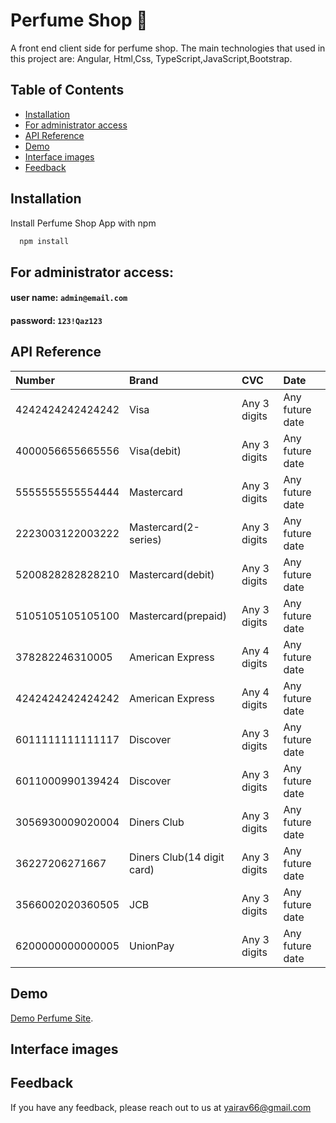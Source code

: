 # Perfume Shop  💎

A front end client side for perfume shop. The main technologies that used in this project are: Angular, Html,Css, TypeScript,JavaScript,Bootstrap.

## Table of Contents
- [Installation](#installation)
- [For administrator access](#for-administrator-access)
- [API Reference](#api-reference)
- [Demo](#demo)
- [Interface images](#interface-images)
- [Feedback](#feedback)

## Installation

Install Perfume Shop App with npm

```bash
  npm install
```

## For administrator access:

#### user name: `admin@email.com`

#### password: `123!Qaz123`

## API Reference

| Number           | Brand                      | CVC          | Date            |
| :--------------- | :------------------------- | :----------- | :-------------- |
| 4242424242424242 | Visa                       | Any 3 digits | Any future date |
| 4000056655665556 | Visa(debit)                | Any 3 digits | Any future date |
| 5555555555554444 | Mastercard                 | Any 3 digits | Any future date |
| 2223003122003222 | Mastercard(2-series)       | Any 3 digits | Any future date |
| 5200828282828210 | Mastercard(debit)          | Any 3 digits | Any future date |
| 5105105105105100 | Mastercard(prepaid)        | Any 3 digits | Any future date |
| 378282246310005  | American Express           | Any 4 digits | Any future date |
| 4242424242424242 | American Express           | Any 4 digits | Any future date |
| 6011111111111117 | Discover                   | Any 3 digits | Any future date |
| 6011000990139424 | Discover                   | Any 3 digits | Any future date |
| 3056930009020004 | Diners Club                | Any 3 digits | Any future date |
| 36227206271667   | Diners Club(14 digit card) | Any 3 digits | Any future date |
| 3566002020360505 | JCB                        | Any 3 digits | Any future date |
| 6200000000000005 | UnionPay                   | Any 3 digits | Any future date |

## Demo
[Demo Perfume Site](https://avitalyairshop.netlify.app).

## Interface images


## Feedback

If you have any feedback, please reach out to us at yairav66@gmail.com
